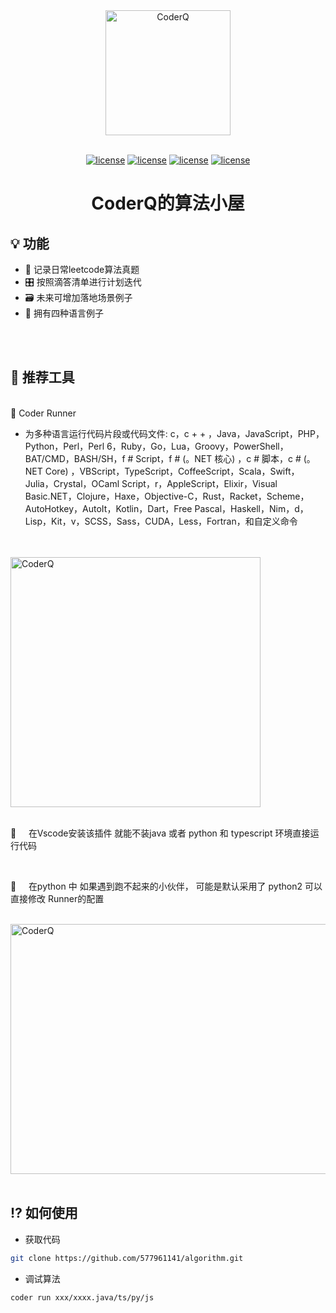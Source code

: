 <div align="center"> <img alt="CoderQ" width="200" height="200" src="https://urlify.cn/FRnEN3"><br> <br>

[![license](https://img.shields.io/badge/JavaScript-11-yellow?logo=JavaScript)](LICENSE)
[![license](https://img.shields.io/badge/Java-11-orange?logo=Java)](LICENSE)
[![license](https://img.shields.io/badge/Python-3.1.2-blueviolet?logo=Python)](LICENSE)
[![license](https://img.shields.io/badge/TypeScript-4.3.2-blue?logo=TypeScript)](LICENSE)


<h1>CoderQ的算法小屋</h1>
</div>

##  💡 功能
- 📙 记录日常leetcode算法真题
- 🎛 按照滴答清单进行计划迭代
- 🗃 未来可增加落地场景例子
- 📝 拥有四种语言例子


</br>
</br>

## 🌈  推荐工具

  </br> 🌟 Coder Runner

- 为多种语言运行代码片段或代码文件: c，c + + ，Java，JavaScript，PHP，Python，Perl，Perl 6，Ruby，Go，Lua，Groovy，PowerShell，BAT/CMD，BASH/SH，f # Script，f # (。NET 核心) ，c # 脚本，c # (。NET Core) ，VBScript，TypeScript，CoffeeScript，Scala，Swift，Julia，Crystal，OCaml Script，r，AppleScript，Elixir，Visual Basic.NET，Clojure，Haxe，Objective-C，Rust，Racket，Scheme，AutoHotkey，AutoIt，Kotlin，Dart，Free Pascal，Haskell，Nim，d，Lisp，Kit，v，SCSS，Sass，CUDA，Less，Fortran，和自定义命令

</br>
</br>

<img alt="CoderQ" width="400" height="400" src="https://static01.imgkr.com/temp/b86d010ebd1b4abe80b475505db0e90a.png">

</br>
</br>

🧿 &nbsp; &nbsp; 在Vscode安装该插件 就能不装java 或者 python 和 typescript 环境直接运行代码

</br>

🙈 &nbsp; &nbsp; 在python 中 如果遇到跑不起来的小伙伴， 可能是默认采用了 python2 可以直接修改 Runner的配置

</br>

<img alt="CoderQ" width="1000" height="400" src="https://static01.imgkr.com/temp/b19cce5b845249a5b5fe4c1c3d9be8f8.png">

</br>
</br>

## ⁉️  如何使用

- 获取代码

```bash
git clone https://github.com/577961141/algorithm.git
```

- 调试算法

```bash
coder run xxx/xxxx.java/ts/py/js
```




